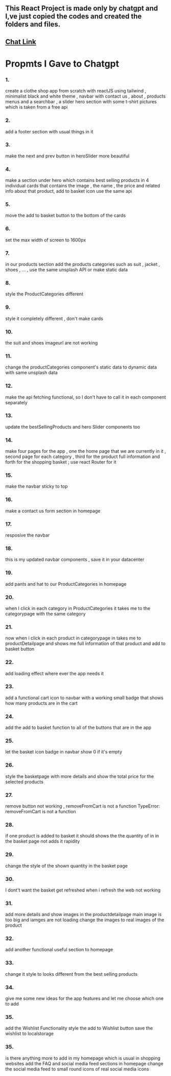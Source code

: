 ## This React Project is made only by chatgpt and I,ve just copied the codes and created the folders and files. 

## [Chat Link]( https://chatgpt.com/share/66f51f58-b354-800a-9d1c-b641e525663b)
# Propmts I Gave to Chatgpt
### 1.
create a clothe shop app from scratch with reactJS using tailwind ,
minimalist black and white theme ,
navbar with contact us , about , products menus and a searchbar ,
a slider hero section with some t-shirt pictures which is taken from a free api

### 2.
add a footer section with usual things in it 

### 3.
make the next and prev button in heroSlider more beautiful 

### 4.
make a section under hero which contains best selling products in 4 individual cards that contains the image , the name , the price and related info about that product, add to basket icon use the same api

### 5.
move the add to basket button to the bottom of the cards

### 6.
set the max width of screen to 1600px

### 7.
in our products section add the products categories such as suit , jacket , shoes , ... , use the same unsplash API or make static data

### 8.
style the ProductCategories different 

### 9.
style it completely different , don't make cards

### 10.
the suit and shoes imageurl are not working

### 11.
change the productCategories component's static data to dynamic data with same unsplash data

### 12.
make the api fetching functional, so I don't have to call it in each component separately 

### 13.
update the bestSellingProducts and hero Slider components too

### 14.
make four pages for the app , one the home page that we are currently in it , second page for each category , third for the product full information and forth for the shopping basket ;
use react Router for it

### 15.
make the navbar sticky to top

### 16.
make a contact us form section in homepage

### 17.
resposive the navbar

### 18.
this is my updated navbar components , save it in your datacenter

### 19.
add pants and hat to our ProductCategories in homepage

### 20.
when I click in each category in ProductCategories it takes me to the categorypage with the same category 

### 21.
now when i click in each product in categorypage in takes me to productDetailpage and shows me full information of that product and add to basket button

### 22.
add loading effect where ever the app needs it

### 23.
add a functional cart icon to navbar with a working small badge that shows how many products are in the cart 

### 24.
add the add to basket function to all of the buttons that are in the app

### 25.
let the basket icon badge in navbar show 0 if it's empty

### 26.
style the basketpage with more details and show the total price for the selected products

### 27.
remove button not working , removeFromCart is not a function
TypeError: removeFromCart is not a function

### 28.
if one product is added to basket it should shows the the quantity of in in the basket page not adds it rapidity 

### 29.
change the style of the shown quantity in the basket page

### 30.
I dont't want the basket get refreshed when i refresh the web 
not working

### 31.
add more details and show images in the productdetailpage 
main image is too big and iamges are not loading
change the images to real images of the product

### 32.
add another functional useful section to homepage 

### 33.
change it style to looks different from the best selling products

### 34.
give me some new ideas for the app features and let me choose which one to add

### 35.
add the Wishlist Functionality
style the add to Wishlist button
save the wishlist to localstorage

### 35.
is there anything more to add in my homepage which is usual in shopping websites
add the FAQ and social media feed sections in homepage
change the social media feed to small round icons of real social media icons



